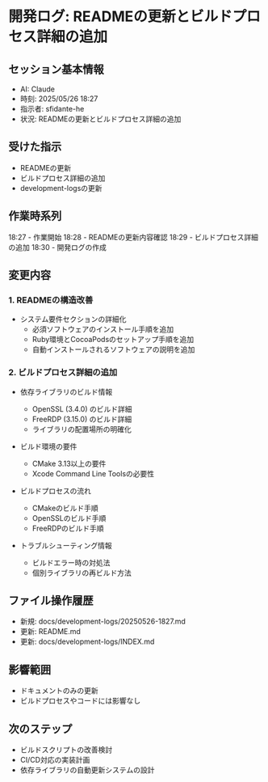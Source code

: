 # 開発ログ: READMEの更新とビルドプロセス詳細の追加

## セッション基本情報
- AI: Claude
- 時刻: 2025/05/26 18:27
- 指示者: sfidante-he
- 状況: READMEの更新とビルドプロセス詳細の追加

## 受けた指示
- READMEの更新
- ビルドプロセス詳細の追加
- development-logsの更新

## 作業時系列
18:27 - 作業開始
18:28 - READMEの更新内容確認
18:29 - ビルドプロセス詳細の追加
18:30 - 開発ログの作成

## 変更内容

### 1. READMEの構造改善
- システム要件セクションの詳細化
  - 必須ソフトウェアのインストール手順を追加
  - Ruby環境とCocoaPodsのセットアップ手順を追加
  - 自動インストールされるソフトウェアの説明を追加

### 2. ビルドプロセス詳細の追加
- 依存ライブラリのビルド情報
  - OpenSSL (3.4.0) のビルド詳細
  - FreeRDP (3.15.0) のビルド詳細
  - ライブラリの配置場所の明確化

- ビルド環境の要件
  - CMake 3.13以上の要件
  - Xcode Command Line Toolsの必要性

- ビルドプロセスの流れ
  - CMakeのビルド手順
  - OpenSSLのビルド手順
  - FreeRDPのビルド手順

- トラブルシューティング情報
  - ビルドエラー時の対処法
  - 個別ライブラリの再ビルド方法

## ファイル操作履歴
- 新規: docs/development-logs/20250526-1827.md
- 更新: README.md
- 更新: docs/development-logs/INDEX.md

## 影響範囲
- ドキュメントのみの更新
- ビルドプロセスやコードには影響なし

## 次のステップ
- ビルドスクリプトの改善検討
- CI/CD対応の実装計画
- 依存ライブラリの自動更新システムの設計 